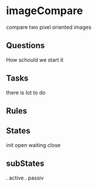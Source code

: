 # imageCompare
compare two pixel oriented images
## Questions
How schould we start it
## Tasks
there is lot to do
## Rules

## States
init
open
waiting
close

## subStates
. active
. passiv
